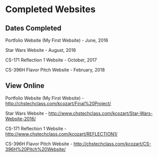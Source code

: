 # Completed Websites

## Dates Completed

Portfolio Website (My First Website) - June, 2016

Star Wars Website - August, 2016

CS-171 Reflection 1 Website - October, 2017

CS-396H Flavor Pitch Website - February, 2018

## View Online

Portfolio Website (My First Website) - http://chstechclass.com/kcozart/Final%20Project/

Star Wars Website - http://www.chstechclass.com/kcozart/Star-Wars-Website-2016/

CS-171 Reflection 1 Website - http://www.chstechclass.com/kcozart/REFLECTION1/

CS-396H Flavor Pitch Website - http://chstechclass.com/kcozart/CS-396H%20Pitch%20Website/
